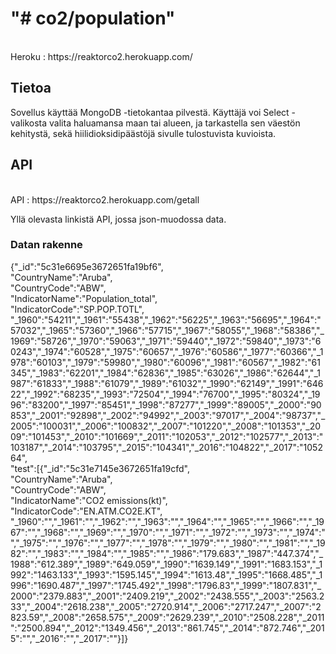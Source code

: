 

<h1>"# co2/population" <br></h1>
<br>Heroku : https://reaktorco2.herokuapp.com/ 
<br>
<h2>Tietoa </h2>
<p>Sovellus käyttää MongoDB -tietokantaa pilvestä. Käyttäjä voi Select -valikosta valita haluamansa maan tai alueen, ja tarkastella sen väestön kehitystä, sekä hiilidioksidipäästöjä sivulle tulostuvista kuvioista.  </p>
<h2>API</h2>
<br>API : https://reaktorco2.herokuapp.com/getall
<p>Yllä olevasta linkistä API, jossa json-muodossa data. </p>
<h3>Datan rakenne</h3>
{"_id":"5c31e6695e3672651fa19bf6",<br>
"CountryName":"Aruba",<br>
"CountryCode":"ABW",<br>
"IndicatorName":"Population_total",<br>
"IndicatorCode":"SP.POP.TOTL",<br>
"_1960":"54211","_1961":"55438","_1962":"56225","_1963":"56695","_1964":"57032","_1965":"57360","_1966":"57715","_1967":"58055","_1968":"58386","_1969":"58726","_1970":"59063","_1971":"59440","_1972":"59840","_1973":"60243","_1974":"60528","_1975":"60657","_1976":"60586","_1977":"60366","_1978":"60103","_1979":"59980","_1980":"60096","_1981":"60567","_1982":"61345","_1983":"62201","_1984":"62836","_1985":"63026","_1986":"62644","_1987":"61833","_1988":"61079","_1989":"61032","_1990":"62149","_1991":"64622","_1992":"68235","_1993":"72504","_1994":"76700","_1995":"80324","_1996":"83200","_1997":"85451","_1998":"87277","_1999":"89005","_2000":"90853","_2001":"92898","_2002":"94992","_2003":"97017","_2004":"98737","_2005":"100031","_2006":"100832","_2007":"101220","_2008":"101353","_2009":"101453","_2010":"101669","_2011":"102053","_2012":"102577","_2013":"103187","_2014":"103795","_2015":"104341","_2016":"104822","_2017":"105264",<br>
"test":[{"_id":"5c31e7145e3672651fa19cfd",<br>
"CountryName":"Aruba",<br>
"CountryCode":"ABW",<br>
"IndicatorName":"CO2 emissions(kt)",<br>
"IndicatorCode":"EN.ATM.CO2E.KT",<br>
"_1960":"","_1961":"","_1962":"","_1963":"","_1964":"","_1965":"","_1966":"","_1967":"","_1968":"","_1969":"","_1970":"","_1971":"","_1972":"","_1973":"","_1974":"","_1975":"","_1976":"","_1977":"","_1978":"","_1979":"","_1980":"","_1981":"","_1982":"","_1983":"","_1984":"","_1985":"","_1986":"179.683","_1987":"447.374","_1988":"612.389","_1989":"649.059","_1990":"1639.149","_1991":"1683.153","_1992":"1463.133","_1993":"1595.145","_1994":"1613.48","_1995":"1668.485","_1996":"1690.487","_1997":"1745.492","_1998":"1796.83","_1999":"1807.831","_2000":"2379.883","_2001":"2409.219","_2002":"2438.555","_2003":"2563.233","_2004":"2618.238","_2005":"2720.914","_2006":"2717.247","_2007":"2823.59","_2008":"2658.575","_2009":"2629.239","_2010":"2508.228","_2011":"2500.894","_2012":"1349.456","_2013":"861.745","_2014":"872.746","_2015":"","_2016":"","_2017":""}]}

